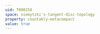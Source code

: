 ```yaml
---
uid: T000258
space: niemytzki's-tangent-disc-topology
property: countably-metacompact
value: true
---
```

